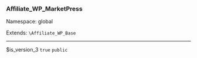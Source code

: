 ### Affiliate_WP_MarketPress

Namespace: global

Extends: `\Affiliate_WP_Base`

----


$is_version_3
`true` `public` 

